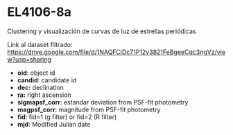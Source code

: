 # EL4106-8a
Clustering y visualización de curvas de luz de estrellas periódicas


Link al dataset filtrado:
https://drive.google.com/file/d/1NAQFCjDc71P12y3821FeBgeeCqc3ngVz/view?usp=sharing

- **oid**: object id
- **candid**: candidate id
- **dec:** declination
- **ra:** right ascension
- **sigmapsf_corr**:  estandar deviation from PSF-fit photometry
- **magpsf_corr**: magnitude from PSF-fit photometry
- **fid**: fid=1 (g filter) or fid=2 (R filter)
- **mjd**: Modified Julian date
